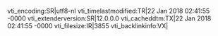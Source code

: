 vti_encoding:SR|utf8-nl
vti_timelastmodified:TR|22 Jan 2018 02:41:55 -0000
vti_extenderversion:SR|12.0.0.0
vti_cacheddtm:TX|22 Jan 2018 02:41:55 -0000
vti_filesize:IR|3855
vti_backlinkinfo:VX|
